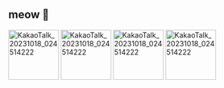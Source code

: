 ## meow :paw_prints:
<img width="100" alt="KakaoTalk_20231018_024514222" src="https://github.com/Haloqe/.github/assets/71711432/f6617214-1d97-4f34-aa91-aaf824de2dc0">
<img width="100" alt="KakaoTalk_20231018_024514222" src="https://github.com/Haloqe/.github/assets/71711432/f6617214-1d97-4f34-aa91-aaf824de2dc0">
<img width="100" alt="KakaoTalk_20231018_024514222" src="https://github.com/Haloqe/.github/assets/71711432/f6617214-1d97-4f34-aa91-aaf824de2dc0">
<img width="100" alt="KakaoTalk_20231018_024514222" src="https://github.com/Haloqe/.github/assets/71711432/f6617214-1d97-4f34-aa91-aaf824de2dc0">

<!--

**Here are some ideas to get you started:**

🙋‍♀️ A short introduction - what is your organization all about?
🌈 Contribution guidelines - how can the community get involved?
👩‍💻 Useful resources - where can the community find your docs? Is there anything else the community should know?
🍿 Fun facts - what does your team eat for breakfast?
🧙 Remember, you can do mighty things with the power of [Markdown](https://docs.github.com/github/writing-on-github/getting-started-with-writing-and-formatting-on-github/basic-writing-and-formatting-syntax)
-->
